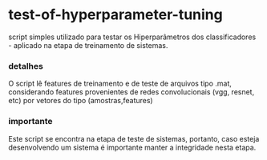 # test-of-hyperparameter-tuning
script simples utilizado para testar os Hiperparâmetros dos classificadores - aplicado na etapa de treinamento de sistemas.


### detalhes

O script lê features de treinamento e de teste de arquivos tipo .mat, considerando features provenientes de redes convolucionais (vgg, resnet, etc) por vetores do tipo (amostras,features)

### importante

Este script se encontra na etapa de teste de sistemas, portanto, caso esteja desenvolvendo um sistema é importante manter a integridade nesta etapa.
